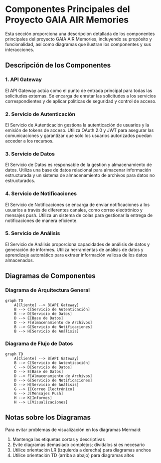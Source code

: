 # Componentes Principales del Proyecto GAIA AIR Memories

Esta sección proporciona una descripción detallada de los componentes principales del proyecto GAIA AIR Memories, incluyendo su propósito y funcionalidad, así como diagramas que ilustran los componentes y sus interacciones.

## Descripción de los Componentes

### 1. API Gateway
El API Gateway actúa como el punto de entrada principal para todas las solicitudes externas. Se encarga de enrutar las solicitudes a los servicios correspondientes y de aplicar políticas de seguridad y control de acceso.

### 2. Servicio de Autenticación
El Servicio de Autenticación gestiona la autenticación de usuarios y la emisión de tokens de acceso. Utiliza OAuth 2.0 y JWT para asegurar las comunicaciones y garantizar que solo los usuarios autorizados puedan acceder a los recursos.

### 3. Servicio de Datos
El Servicio de Datos es responsable de la gestión y almacenamiento de datos. Utiliza una base de datos relacional para almacenar información estructurada y un sistema de almacenamiento de archivos para datos no estructurados.

### 4. Servicio de Notificaciones
El Servicio de Notificaciones se encarga de enviar notificaciones a los usuarios a través de diferentes canales, como correo electrónico y mensajes push. Utiliza un sistema de colas para gestionar la entrega de notificaciones de manera eficiente.

### 5. Servicio de Análisis
El Servicio de Análisis proporciona capacidades de análisis de datos y generación de informes. Utiliza herramientas de análisis de datos y aprendizaje automático para extraer información valiosa de los datos almacenados.

## Diagramas de Componentes

### Diagrama de Arquitectura General

```mermaid
graph TD
    A[Cliente] --> B[API Gateway]
    B --> C[Servicio de Autenticación]
    B --> D[Servicio de Datos]
    D --> E[Base de Datos]
    D --> F[Almacenamiento de Archivos]
    B --> G[Servicio de Notificaciones]
    B --> H[Servicio de Análisis]
```

### Diagrama de Flujo de Datos

```mermaid
graph TD
    A[Cliente] --> B[API Gateway]
    B --> C[Servicio de Autenticación]
    C --> D[Servicio de Datos]
    D --> E[Base de Datos]
    D --> F[Almacenamiento de Archivos]
    D --> G[Servicio de Notificaciones]
    D --> H[Servicio de Análisis]
    G --> I[Correo Electrónico]
    G --> J[Mensajes Push]
    H --> K[Informes]
    H --> L[Visualizaciones]
```

## Notas sobre los Diagramas

Para evitar problemas de visualización en los diagramas Mermaid:

1. Mantenga las etiquetas cortas y descriptivas
2. Evite diagramas demasiado complejos; divídalos si es necesario
3. Utilice orientación LR (izquierda a derecha) para diagramas anchos
4. Utilice orientación TD (arriba a abajo) para diagramas altos
